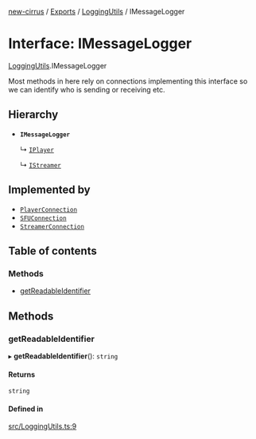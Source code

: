 [new-cirrus](../README.md) / [Exports](../modules.md) / [LoggingUtils](../modules/LoggingUtils.md) / IMessageLogger

# Interface: IMessageLogger

[LoggingUtils](../modules/LoggingUtils.md).IMessageLogger

Most methods in here rely on connections implementing this interface so we can identify
who is sending or receiving etc.

## Hierarchy

- **`IMessageLogger`**

  ↳ [`IPlayer`](PlayerRegistry.IPlayer.md)

  ↳ [`IStreamer`](StreamerRegistry.IStreamer.md)

## Implemented by

- [`PlayerConnection`](../classes/PlayerConnection.PlayerConnection.md)
- [`SFUConnection`](../classes/SFUConnection.SFUConnection.md)
- [`StreamerConnection`](../classes/StreamerConnection.StreamerConnection.md)

## Table of contents

### Methods

- [getReadableIdentifier](LoggingUtils.IMessageLogger.md#getreadableidentifier)

## Methods

### getReadableIdentifier

▸ **getReadableIdentifier**(): `string`

#### Returns

`string`

#### Defined in

[src/LoggingUtils.ts:9](https://github.com/mcottontensor/PixelStreamingInfrastructure/blob/33ba8d3/new_cirrus/src/LoggingUtils.ts#L9)
